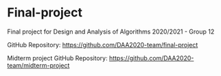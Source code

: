 # Final-project

Final project for Design and Analysis of Algorithms 2020/2021 - Group 12

GitHub Repository: https://github.com/DAA2020-team/final-project

Midterm project GitHub Repository: https://github.com/DAA2020-team/midterm-project

